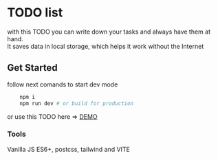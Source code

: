 # TODO list

with this TODO you can write down your tasks and always have them at hand.
<br>
It saves data in local storage, which helps it work without the Internet

## Get Started

follow next comands to start dev mode

```bash
    npm i
    npm run dev # or build for production
```

or use this TODO here => [DEMO](https://veter391.github.io/TODO/)
### Tools
Vanilla JS ES6+, postcss, tailwind and VITE

